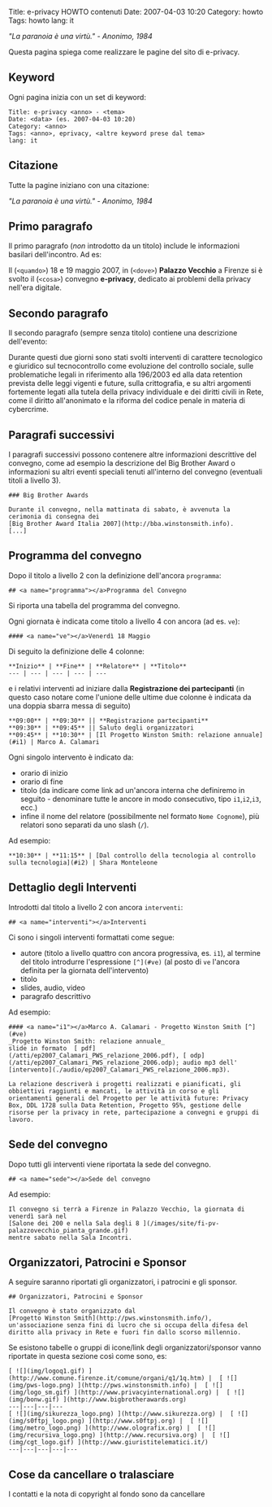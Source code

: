 Title: e-privacy HOWTO contenuti
Date: 2007-04-03 10:20
Category: howto
Tags: howto
lang: it

_"La paranoia è una virtù." - Anonimo, 1984_


Questa pagina spiega come realizzare le pagine del sito di e-privacy.

## Keyword

Ogni pagina inizia con un set di keyword:

    Title: e-privacy <anno> - <tema>
    Date: <data> (es. 2007-04-03 10:20)
    Category: <anno>
    Tags: <anno>, eprivacy, <altre keyword prese dal tema>
    lang: it

## Citazione

Tutte la pagine iniziano con una citazione:

_"La paranoia è una virtù." - Anonimo, 1984_


## Primo paragrafo

Il primo paragrafo (*non* introdotto da un titolo) include le
informazioni basilari dell'incontro. Ad es:

Il (`<quamdo>`) 18 e 19 maggio 2007, in (`<dove>`) **Palazzo Vecchio**
a Firenze si è svolto il (`<cosa>`) convegno **e-privacy**, dedicato ai
problemi della privacy nell'era digitale.

## Secondo paragrafo

Il secondo paragrafo (sempre senza titolo) contiene una descrizione
dell'evento:

Durante questi due giorni sono stati svolti interventi di carattere
tecnologico e giuridico sul tecnocontrollo come evoluzione del
controllo sociale, sulle problematiche legali in riferimento alla
196/2003 ed alla data retention prevista delle leggi vigenti e future,
sulla crittografia, e su altri argomenti fortemente legati alla tutela
della privacy individuale e dei diritti civili in Rete, come il
diritto all'anonimato e la riforma del codice penale in materia di
cybercrime.

## Paragrafi successivi

I paragrafi successivi possono contenere altre informazioni
descrittive del convegno, come ad esempio la descrizione del Big
Brother Award o informazioni su altri eventi speciali tenuti
all'interno del convegno (eventuali titoli a livello 3).

    ### Big Brother Awards

    Durante il convegno, nella mattinata di sabato, è avvenuta la
    cerimonia di consegna dei
    [Big Brother Award Italia 2007](http://bba.winstonsmith.info).
    [...]

## Programma del convegno

Dopo il titolo a livello 2 con la definizione dell'ancora `programma`:

    ## <a name="programma"></a>Programma del Convegno

Si riporta una tabella del programma del convegno.

Ogni giornata è indicata come titolo a livello 4 con ancora (ad es. `ve`):

    #### <a name="ve"></a>Venerdì 18 Maggio

Di seguito la definizione delle 4 colonne:

    **Inizio** | **Fine** | **Relatore** | **Titolo** 
    --- | --- | --- | --- | ---

e i relativi interventi ad iniziare dalla **Registrazione dei
partecipanti** (in questo caso notare come l'unione delle ultime due
colonne è indicata da una doppia sbarra messa di seguito)

    **09:00** | **09:30** || **Registrazione partecipanti**
    **09:30** | **09:45** || Saluto degli organizzatori
    **09:45** | **10:30** | [Il Progetto Winston Smith: relazione annuale](#i1) | Marco A. Calamari


Ogni singolo intervento è indicato da:

- orario di inizio
- orario di fine
- titolo (da indicare come link ad un'ancora interna che definiremo in
  seguito - denominare tutte le ancore in modo consecutivo, tipo
  `i1`,`i2`,`i3`, ecc.)
- infine il nome del relatore (possibilmente nel formato `Nome
Cognome`), più relatori sono separati da uno slash (`/`).

Ad esempio:

    **10:30** | **11:15** | [Dal controllo della tecnologia al controllo sulla tecnologia](#i2) | Shara Monteleone

## Dettaglio degli Interventi

Introdotti dal titolo a livello 2 con ancora `interventi`:

    ## <a name="interventi"></a>Interventi

Ci sono i singoli interventi formattati come segue:

- autore (titolo a livello quattro con ancora progressiva, es. `i1`),
  al termine del titolo introdurre l'espressione `[^](#ve)` (al posto
  di `ve` l'ancora definita per la giornata dell'intervento)
- titolo
- slides, audio, video
- paragrafo descrittivo

Ad esempio:

    #### <a name="i1"></a>Marco A. Calamari - Progetto Winston Smith [^](#ve)
    _Progetto Winston Smith: relazione annuale_  
    slide in formato  [ pdf](/atti/ep2007_Calamari_PWS_relazione_2006.pdf), [ odp](/atti/ep2007_Calamari_PWS_relazione_2006.odp); audio mp3 dell' [intervento](./audio/ep2007_Calamari_PWS_relazione_2006.mp3).

    La relazione descriverà i progetti realizzati e pianificati, gli
    obbiettivi raggiunti e mancati, le attività in corso e gli
    orientamenti generali del Progetto per le attività future: Privacy
    Box, DDL 1728 sulla Data Retention, Progetto 95%, gestione delle
    risorse per la privacy in rete, partecipazione a convegni e gruppi di
    lavoro.


## <a name="sede"></a>Sede del convegno

Dopo tutti gli interventi viene riportata la sede del convegno.

    ## <a name="sede"></a>Sede del convegno


Ad esempio:

    Il convegno si terrà a Firenze in Palazzo Vecchio, la giornata di
    venerdì sarà nel
    [Salone dei 200 e nella Sala degli 8 ](/images/site/fi-pv-palazzovecchio_pianta_grande.gif)
    mentre sabato nella Sala Incontri.


## Organizzatori, Patrocini e Sponsor

A seguire saranno riportati gli organizzatori, i patrocini e gli sponsor.

    ## Organizzatori, Patrocini e Sponsor
    
    Il convegno è stato organizzato dal
    [Progetto Winston Smith](http://pws.winstonsmith.info/),
    un'associazione senza fini di lucro che si occupa della difesa del
    diritto alla privacy in Rete e fuori fin dallo scorso millennio.


Se esistono tabelle o gruppi di icone/link degli organizzatori/sponsor
vanno riportate in questa sezione così come sono, es:

    [ ![](img/logoq1.gif) ](http://www.comune.firenze.it/comune/organi/q1/1q.htm) |  [ ![](img/pws-logo.png) ](http://pws.winstonsmith.info) |  [ ![](img/logo_sm.gif) ](http://www.privacyinternational.org) |  [ ![](img/bonw.gif) ](http://www.bigbrotherawards.org)
    ---|---|---|---
    [ ![](img/sikurezza_logo.png) ](http://www.sikurezza.org) |  [ ![](img/s0ftpj_logo.png) ](http://www.s0ftpj.org) |  [ ![](img/metro_logo.png) ](http://www.olografix.org) |  [ ![](img/recursiva_logo.png) ](http://www.recursiva.org) |  [ ![](img/cgt_logo.gif) ](http://www.giuristitelematici.it/)
    ---|---|---|---|---

## Cose da cancellare o tralasciare

 I contatti e la nota di copyright al fondo sono da cancellare
